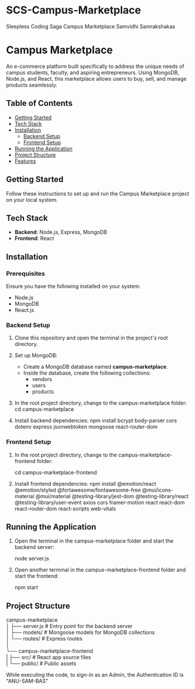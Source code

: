 # SCS-Campus-Marketplace
 Sleepless Coding Saga Campus Marketplace Samvidhi Samrakshakas

# Campus Marketplace

An e-commerce platform built specifically to address the unique needs of campus students, faculty, and aspiring entrepreneurs. Using MongoDB, Node.js, and React, this marketplace allows users to buy, sell, and manage products seamlessly.

## Table of Contents
- [Getting Started](#getting-started)
- [Tech Stack](#tech-stack)
- [Installation](#installation)
  - [Backend Setup](#backend-setup)
  - [Frontend Setup](#frontend-setup)
- [Running the Application](#running-the-application)
- [Project Structure](#project-structure)
- [Features](#features)

## Getting Started
Follow these instructions to set up and run the Campus Marketplace project on your local system.

## Tech Stack
- **Backend**: Node.js, Express, MongoDB
- **Frontend**: React

## Installation

### Prerequisites
Ensure you have the following installed on your system:
- Node.js
- MongoDB
- React.js

### Backend Setup

1. Clone this repository and open the terminal in the project's root directory.
2. Set up MongoDB:
   - Create a MongoDB database named **campus-marketplace**.
   - Inside the database, create the following collections:
     - vendors
     - users
     - products

3. In the root project directory, change to the campus-marketplace folder:
   cd campus-marketplace

4. Install backend dependencies:
   npm install bcrypt body-parser cors dotenv express jsonwebtoken mongoose react-router-dom


### Frontend Setup

1. In the root project directory, change to the campus-marketplace-frontend folder:
   
   cd campus-marketplace-frontend
   

2. Install frontend dependencies:
   npm install @emotion/react @emotion/styled @fortawesome/fontawesome-free @mui/icons-material @mui/material @testing-library/jest-dom @testing-library/react @testing-library/user-event axios cors framer-motion react react-dom react-router-dom react-scripts web-vitals

## Running the Application

1. Open the terminal in the campus-marketplace folder and start the backend server:
   
   node server.js
  

3. Open another terminal in the campus-marketplace-frontend folder and start the frontend:
   
   npm start
   

## Project Structure


campus-marketplace<br>
│   ├── server.js               # Entry point for the backend server<br> 
│   ├── models/                 # Mongoose models for MongoDB collections<br> 
│   └── routes/                 # Express routes<br> 
│<br>
└── campus-marketplace-frontend<br>
|    ├── src/                    # React app source files<br>
|    └── public/                 # Public assets<br>


While executing the code, to sign-in as an Admin, the Authentication ID is "ANU-SAM-BAS"
